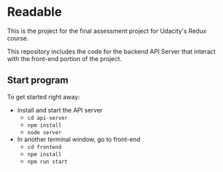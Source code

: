# Readable

This is the project for the final assessment project for Udacity's Redux course.

This repository includes the code for the backend API Server that interact with the front-end portion of the project.

## Start program

To get started right away:

* Install and start the API server
    - `cd api-server`
    - `npm install`
    - `node server`
* In another terminal window, go to front-end
    - `cd frontend`
    - `npm install`
    - `npm run start`

